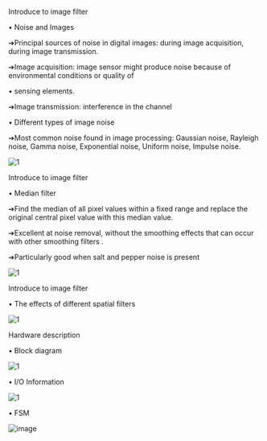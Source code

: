 Introduce to image filter


• Noise and Images


➔Principal sources of noise in digital images: during image acquisition, during image transmission.


➔Image acquisition: image sensor might produce noise because of environmental conditions or quality of 


• sensing elements.


➔Image transmission: interference in the channel



• Different types of image noise


➔Most common noise found in image processing: Gaussian noise, Rayleigh noise, Gamma noise, Exponential noise, Uniform noise, Impulse noise.


![1](https://github.com/Lin-Yu-Ming/Median-filter/assets/71814265/492856d1-4b67-44a2-a563-b839ace98eec)


Introduce to image filter


• Median filter


➔Find the median of all pixel values within a fixed range and replace the original central pixel value with this median value.


➔Excellent at noise removal, without the smoothing effects that can occur with other smoothing filters .


➔Particularly good when salt and pepper noise is present


![1](https://github.com/Lin-Yu-Ming/Median-filter/assets/71814265/23a0e8b8-e613-43dc-bc5a-e6948eb786c3)


 Introduce to image filter

 
 • The effects of different spatial filters


![1](https://github.com/Lin-Yu-Ming/Median-filter/assets/71814265/baed094d-8a1b-4ab8-ada0-6675ce33a633)



Hardware description


 • Block diagram


 ![1](https://github.com/Lin-Yu-Ming/Median-filter/assets/71814265/a0f2683a-2c02-450e-9b92-6124c3741eb6)


  • I/O Information


  ![1](https://github.com/Lin-Yu-Ming/Median-filter/assets/71814265/da4bdd90-e195-40cc-a72e-56966b8a2a6c)



• FSM


![image](https://github.com/Lin-Yu-Ming/Median-filter/assets/71814265/53d49873-4e14-4613-a484-0c91e211a703)

